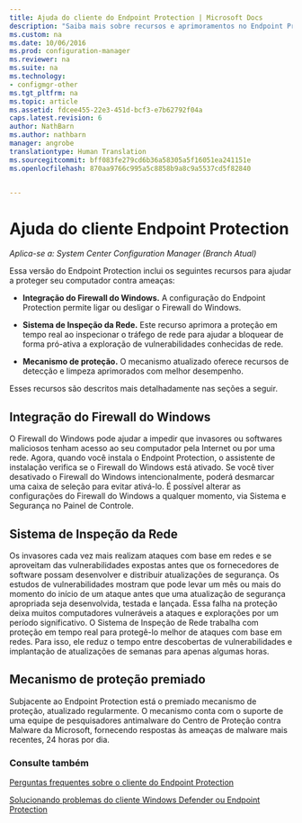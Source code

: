 ```yaml
---
title: Ajuda do cliente do Endpoint Protection | Microsoft Docs
description: "Saiba mais sobre recursos e aprimoramentos no Endpoint Protection que ajudam a proteger seu computador contra ameaças."
ms.custom: na
ms.date: 10/06/2016
ms.prod: configuration-manager
ms.reviewer: na
ms.suite: na
ms.technology:
- configmgr-other
ms.tgt_pltfrm: na
ms.topic: article
ms.assetid: fdcee455-22e3-451d-bcf3-e7b62792f04a
caps.latest.revision: 6
author: NathBarn
ms.author: nathbarn
manager: angrobe
translationtype: Human Translation
ms.sourcegitcommit: bff083fe279cd6b36a58305a5f16051ea241151e
ms.openlocfilehash: 870aa9766c995a5c8858b9a8c9a5537cd5f82840


---
```

# <a name="endpoint-protection-client-help"></a>Ajuda do cliente Endpoint Protection

*Aplica-se a: System Center Configuration Manager (Branch Atual)*


Essa versão do Endpoint Protection inclui os seguintes recursos para ajudar a proteger seu computador contra ameaças:  

-   **Integração do Firewall do Windows.** A configuração do Endpoint Protection permite ligar ou desligar o Firewall do Windows.  

-   **Sistema de Inspeção da Rede.** Este recurso aprimora a proteção em tempo real ao inspecionar o tráfego de rede para ajudar a bloquear de forma pró-ativa a exploração de vulnerabilidades conhecidas de rede.  

-   **Mecanismo de proteção.** O mecanismo atualizado oferece recursos de detecção e limpeza aprimorados com melhor desempenho.  

 Esses recursos são descritos mais detalhadamente nas seções a seguir.  

## <a name="windows-firewall-integration"></a>Integração do Firewall do Windows  
 O Firewall do Windows pode ajudar a impedir que invasores ou softwares maliciosos tenham acesso ao seu computador pela Internet ou por uma rede. Agora, quando você instala o Endpoint Protection, o assistente de instalação verifica se o Firewall do Windows está ativado. Se você tiver desativado o Firewall do Windows intencionalmente, poderá desmarcar uma caixa de seleção para evitar ativá-lo. É possível alterar as configurações do Firewall do Windows a qualquer momento, via Sistema e Segurança no Painel de Controle.  

## <a name="network-inspection-system"></a>Sistema de Inspeção da Rede  
 Os invasores cada vez mais realizam ataques com base em redes e se aproveitam das vulnerabilidades expostas antes que os fornecedores de software possam desenvolver e distribuir atualizações de segurança. Os estudos de vulnerabilidades mostram que pode levar um mês ou mais do momento do início de um ataque antes que uma atualização de segurança apropriada seja desenvolvida, testada e lançada. Essa falha na proteção deixa muitos computadores vulneráveis a ataques e explorações por um período significativo. O Sistema de Inspeção de Rede trabalha com proteção em tempo real para protegê-lo melhor de ataques com base em redes. Para isso, ele reduz o tempo entre descobertas de vulnerabilidades e implantação de atualizações de semanas para apenas algumas horas.  

## <a name="award-winning-protection-engine"></a>Mecanismo de proteção premiado  
 Subjacente ao Endpoint Protection está o premiado mecanismo de proteção, atualizado regularmente. O mecanismo conta com o suporte de uma equipe de pesquisadores antimalware do Centro de Proteção contra Malware da Microsoft, fornecendo respostas às ameaças de malware mais recentes, 24 horas por dia.  

### <a name="see-also"></a>Consulte também  
 [Perguntas frequentes sobre o cliente do Endpoint Protection](endpoint-protection-client-faq.md)   

 [Solucionando problemas do cliente Windows Defender ou Endpoint Protection](troubleshoot-endpoint-client.md)



<!--HONumber=Dec16_HO3-->


